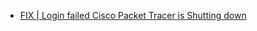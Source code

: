 - [FIX | Login failed Cisco Packet Tracer is Shutting down](https://youtu.be/5gtCFt_45Eo?feature=shared)
